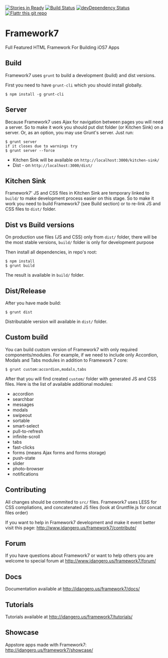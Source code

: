 [![Stories in Ready](https://badge.waffle.io/nolimits4web/framework7.png?label=ready&title=Ready)](https://waffle.io/nolimits4web/framework7)
[![Build Status](https://travis-ci.org/nolimits4web/Framework7.svg?branch=master)](https://travis-ci.org/nolimits4web/Framework7)
[![devDependency Status](https://david-dm.org/nolimits4web/framework7/dev-status.svg)](https://david-dm.org/nolimits4web/framework7#info=devDependencies)
[![Flattr this git repo](http://api.flattr.com/button/flattr-badge-large.png)](https://flattr.com/submit/auto?user_id=nolimits4web&url=https://github.com/nolimits4web/framework7/&title=Framework7&language=JavaScript&tags=github&category=software)

Framework7
==========

Full Featured HTML Framework For Building iOS7 Apps

## Build

Framework7 uses `grunt` to build a development (build) and dist versions.

First you need to have `grunt-cli` which you should install globally.

```
$ npm install -g grunt-cli
```


## Server

Because Framework7 uses Ajax for navigation between pages you will need a server. So to make it work you should put dist folder (or Kitchen Sink) on a server. Or, as an option, you may use Grunt's server. Just run:

```
$ grunt server
if it closes due to warnings try
$ grunt server --force
```

  * Kitchen Sink will be available on `http://localhost:3000/kitchen-sink/`
  * Dist - on `http://localhost:3000/dist/`

## Kitchen Sink

Framework7' JS and CSS files in Kitchen Sink are temporary linked to `build/` to make development process easier on this stage. So to make it work you need to build Framework7 (see Build section) or to re-link JS and CSS files to `dist/` folder.

## Dist vs Build versions

On production use files (JS and CSS) only from `dist/` folder, there will be the most stable versions, `build/` folder is only for development purpose


Then install all dependencies, in repo's root:

```
$ npm install
$ grunt build
```

The result is available in `build/` folder.

## Dist/Release

After you have made build:

```
$ grunt dist
```

Distributable version will available in `dist/` folder.

## Custom build

You can build custom version of Framework7 with only required components/modules. For example, if we need to include only Accordion, Modals and Tabs modules in addition to Framework 7 core: 

```
$ grunt custom:accordion,modals,tabs
```
After that you will find created `custom/` folder with generated JS and CSS files. Here is the list of available additional modules:

* accordion
* searchbar
* messages
* modals
* swipeout
* sortable
* smart-select
* pull-to-refresh
* infinite-scroll
* tabs
* fast-clicks
* forms (means Ajax forms and forms storage)
* push-state
* slider
* photo-browser
* notifications

## Contributing

All changes should be commited to `src/` files. Framework7 uses LESS for CSS compliations, and concatenated JS files (look at Gruntfile.js for concat files order)

If you want to help in Framework7 development and make it event better visit this page: http://www.idangero.us/framework7/contribute/

## Forum

If you have questions about Framework7 or want to help others you are welcome to special forum at http://www.idangero.us/framework7/forum/

## Docs

Documentation available at http://idangero.us/framework7/docs/

## Tutorials

Tutorials available at http://idangero.us/framework7/tutorials/

## Showcase

Appstore apps made with Framework7: http://idangero.us/framework7/showcase/